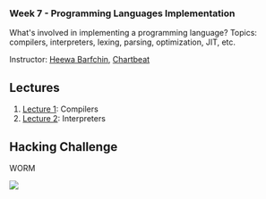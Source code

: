 ### Week 7 - Programming Languages Implementation

What's involved in implementing a programming language? Topics: compilers, interpreters, lexing,
parsing, optimization, JIT, etc.

Instructor: [Heewa Barfchin](http://twitter.com/Heewa), [Chartbeat](http://chartbeat.com/)


## Lectures

1. [Lecture 1](https://github.com/generalassembly-studio/cs-for-hackers/blob/master/week-07/lecture01-compilers.markdown): Compilers 
1. [Lecture 2](https://github.com/generalassembly-studio/cs-for-hackers/blob/master/week-07/lecture02-interpreters.markdown): Interpreters

## Hacking Challenge

WORM

![](https://github.com/generalassembly-studio/cs-for-hackers/blob/master/week-07/worm.png)
